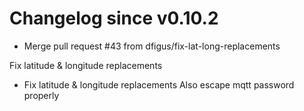 # Changelog since v0.10.2
- Merge pull request #43 from dfigus/fix-lat-long-replacements

Fix latitude & longitude replacements 
- Fix latitude & longitude replacements
Also escape mqtt password properly 
